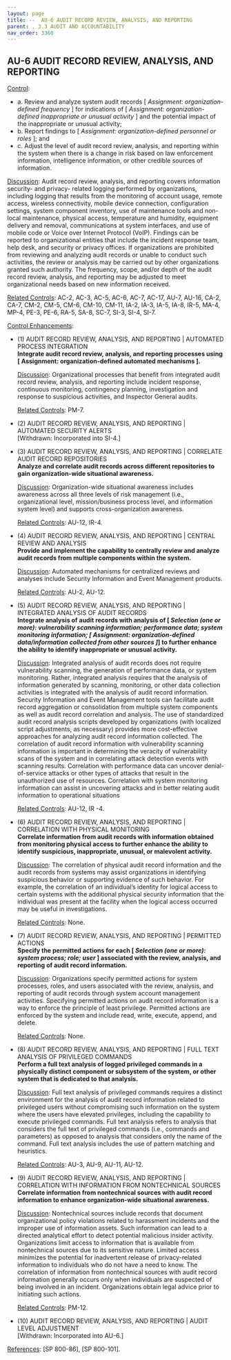 ```yaml
---
layout: page
title: --  AU-6 AUDIT RECORD REVIEW, ANALYSIS, AND REPORTING 
parent: . 3.3 AUDIT AND ACCOUNTABILITY
nav_order: 3360 
---
```


## AU-6 AUDIT RECORD REVIEW, ANALYSIS, AND REPORTING

<ins>Control</ins>:

* a. Review and analyze system audit records [ _Assignment: organization-defined frequency_ ] for indications of [ _Assignment: organization-defined inappropriate or unusual activity_ ] and the potential impact of the inappropriate or unusual activity;
* b. Report findings to [ _Assignment: organization-defined personnel or roles_ ]; and
* c. Adjust the level of audit record review, analysis, and reporting within the system when there is a change in risk based on law enforcement information, intelligence information, or other credible sources of information.

<ins>Discussion</ins>: Audit record review, analysis, and reporting covers information security- and privacy- related logging performed by organizations, including logging that results from the monitoring of account usage, remote access, wireless connectivity, mobile device connection, configuration settings, system component inventory, use of maintenance tools and non-local maintenance, physical access, temperature and humidity, equipment delivery and removal, communications at system interfaces, and use of mobile code or Voice over Internet Protocol (VoIP). Findings can be reported to organizational entities that include the incident response team, help desk, and security or privacy offices. If organizations are prohibited from reviewing and analyzing audit records or unable to conduct such activities, the review or analysis may be carried out by other organizations granted such authority. The frequency, scope, and/or depth of the audit record review, analysis, and reporting may be adjusted to meet organizational needs based on new information received.

<ins>Related Controls</ins>: AC-2, AC-3, AC-5, AC-6, AC-7, AC-17, AU-7, AU-16, CA-2, CA-7, CM-2, CM-5, CM-6, CM-10, CM-11, IA-2, IA-3, IA-5, IA-8, IR-5, MA-4, MP-4, PE-3, PE-6, RA-5, SA-8, SC-7, SI-3, SI-4, SI-7.

<ins>Control Enhancements</ins>:

* (1) AUDIT RECORD REVIEW, ANALYSIS, AND REPORTING | AUTOMATED PROCESS INTEGRATION<br>
**Integrate audit record review, analysis, and reporting processes using [ Assignment: organization-defined automated mechanisms ].**

    <ins>Discussion</ins>: Organizational processes that benefit from integrated audit record review,
analysis, and reporting include incident response, continuous monitoring, contingency
planning, investigation and response to suspicious activities, and Inspector General audits.

    <ins>Related Controls</ins>: PM-7.

* (2) AUDIT RECORD REVIEW, ANALYSIS, AND REPORTING | AUTOMATED SECURITY ALERTS<br>
[Withdrawn: Incorporated into SI-4.]

* (3) AUDIT RECORD REVIEW, ANALYSIS, AND REPORTING | CORRELATE AUDIT RECORD REPOSITORIES<br>
**Analyze and correlate audit records across different repositories to gain organization-wide situational awareness.**

    <ins>Discussion</ins>: Organization-wide situational awareness includes awareness across all three levels of risk management (i.e., organizational level, mission/business process level, and information system level) and supports cross-organization awareness.

    <ins>Related Controls</ins>: AU-12, IR-4.

* (4) AUDIT RECORD REVIEW, ANALYSIS, AND REPORTING | CENTRAL REVIEW AND ANALYSIS<br>
**Provide and implement the capability to centrally review and analyze audit records from multiple components within the system.**

    <ins>Discussion</ins>: Automated mechanisms for centralized reviews and analyses include Security Information and Event Management products.

    <ins>Related Controls</ins>: AU-2, AU-12.

* (5) AUDIT RECORD REVIEW, ANALYSIS, AND REPORTING | INTEGRATED ANALYSIS OF AUDIT RECORDS<br>
**Integrate analysis of audit records with analysis of [ _Selection (one or more): vulnerability scanning information; performance data; system monitoring information; [ Assignment: organization-defined data/information collected from other sources ]_] to further enhance the ability to identify inappropriate or unusual activity.**

    <ins>Discussion</ins>: Integrated analysis of audit records does not require vulnerability scanning, the generation of performance data, or system monitoring. Rather, integrated analysis requires that the analysis of information generated by scanning, monitoring, or other data collection activities is integrated with the analysis of audit record information. Security Information and Event Management tools can facilitate audit record aggregation or consolidation from multiple system components as well as audit record correlation and analysis. The use of standardized audit record analysis scripts developed by organizations (with localized script adjustments, as necessary) provides more cost-effective approaches for analyzing audit record information collected. The correlation of audit record information with vulnerability scanning information is important in determining the veracity of vulnerability scans of the system and in correlating attack detection events with scanning results. Correlation with performance data can uncover denial-of-service attacks or other types of attacks that result in the unauthorized use of resources. Correlation with system monitoring information can assist in uncovering attacks and in better relating audit information to operational situations

    <ins>Related Controls</ins>: AU-12, IR -4.

* (6) AUDIT RECORD REVIEW, ANALYSIS, AND REPORTING | CORRELATION WITH PHYSICAL MONITORING<br>
**Correlate information from audit records with information obtained from monitoring physical access to further enhance the ability to identify suspicious, inappropriate, unusual, or malevolent activity.**

    <ins>Discussion</ins>: The correlation of physical audit record information and the audit records from systems may assist organizations in identifying suspicious behavior or supporting evidence of such behavior. For example, the correlation of an individual’s identity for logical access to certain systems with the additional physical security information that the individual was present at the facility when the logical access occurred may be useful in investigations.

    <ins>Related Controls</ins>: None.

* (7) AUDIT RECORD REVIEW, ANALYSIS, AND REPORTING | PERMITTED ACTIONS<br>
**Specify the permitted actions for each [ _Selection (one or more): system process; role; user_ ] associated with the review, analysis, and reporting of audit record information.**

    <ins>Discussion</ins>: Organizations specify permitted actions for system processes, roles, and users associated with the review, analysis, and reporting of audit records through system account management activities. Specifying permitted actions on audit record information is a way to enforce the principle of least privilege. Permitted actions are enforced by the system and include read, write, execute, append, and delete.

    <ins>Related Controls</ins>: None.

* (8) AUDIT RECORD REVIEW, ANALYSIS, AND REPORTING | FULL TEXT ANALYSIS OF PRIVILEGED COMMANDS<br>
**Perform a full text analysis of logged privileged commands in a physically distinct component or subsystem of the system, or other system that is dedicated to that analysis.**

    <ins>Discussion</ins>: Full text analysis of privileged commands requires a distinct environment for the analysis of audit record information related to privileged users without compromising such information on the system where the users have elevated privileges, including the capability to execute privileged commands. Full text analysis refers to analysis that considers the full text of privileged commands (i.e., commands and parameters) as opposed to analysis that considers only the name of the command. Full text analysis includes the use of pattern matching and heuristics.

    <ins>Related Controls</ins>: AU-3, AU-9, AU-11, AU-12.

* (9) AUDIT RECORD REVIEW, ANALYSIS, AND REPORTING | CORRELATION WITH INFORMATION FROM NONTECHNICAL SOURCES<br>
**Correlate information from nontechnical sources with audit record information to enhance organization-wide situational awareness.**

    <ins>Discussion</ins>: Nontechnical sources include records that document organizational policy violations related to harassment incidents and the improper use of information assets. Such information can lead to a directed analytical effort to detect potential malicious insider activity. Organizations limit access to information that is available from nontechnical sources due to its sensitive nature. Limited access minimizes the potential for inadvertent release of privacy-related information to individuals who do not have a need to know. The correlation of information from nontechnical sources with audit record information generally occurs only when individuals are suspected of being involved in an incident. Organizations obtain legal advice prior to initiating such actions.

    <ins>Related Controls</ins>: PM-12.

* (10) AUDIT RECORD REVIEW, ANALYSIS, AND REPORTING | AUDIT LEVEL ADJUSTMENT<br>
[Withdrawn: Incorporated into AU-6.]

<ins>References</ins>: [SP 800-86], [SP 800-101].
